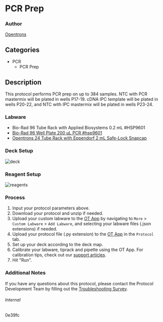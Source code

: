 # PCR Prep


### Author
[Opentrons](https://opentrons.com/)


## Categories
* PCR
	* PCR Prep


## Description
This protocol performs PCR prep on up to 384 samples. NTC with PCR mastermix will be plated in wells P17-19. cDNA IPC template will be plated in wells P20-22, and NTC with IPC mastermix will be plated in wells P23-24.


### Labware
* Bio-Rad 96 Tube Rack with Applied Biosystems 0.2 mL #HSP9601
* [Bio-Rad 96 Well Plate 200 µL PCR #hsp9601](http://www.bio-rad.com/en-us/sku/hsp9601-hard-shell-96-well-pcr-plates-low-profile-thin-wall-skirted-white-clear?ID=hsp9601)
* [Opentrons 24 Tube Rack with Eppendorf 2 mL Safe-Lock Snapcap](https://shop.opentrons.com/collections/opentrons-tips/products/tube-rack-set-1)


### Deck Setup
![deck](https://opentrons-protocol-library-website.s3.amazonaws.com/custom-README-images/0e39fc/supplements/deck.png)


### Reagent Setup
![reagents](https://opentrons-protocol-library-website.s3.amazonaws.com/custom-README-images/0e39fc/supplements/reagents.png)


### Process
1. Input your protocol parameters above.
2. Download your protocol and unzip if needed.
3. Upload your custom labware to the [OT App](https://opentrons.com/ot-app) by navigating to `More` > `Custom Labware` > `Add Labware`, and selecting your labware files (.json extensions) if needed.
4. Upload your protocol file (.py extension) to the [OT App](https://opentrons.com/ot-app) in the `Protocol` tab.
5. Set up your deck according to the deck map.
6. Calibrate your labware, tiprack and pipette using the OT App. For calibration tips, check out our [support articles](https://support.opentrons.com/en/collections/1559720-guide-for-getting-started-with-the-ot-2).
7. Hit "Run".


### Additional Notes
If you have any questions about this protocol, please contact the Protocol Development Team by filling out the [Troubleshooting Survey](https://protocol-troubleshooting.paperform.co/).


###### Internal
0e39fc
